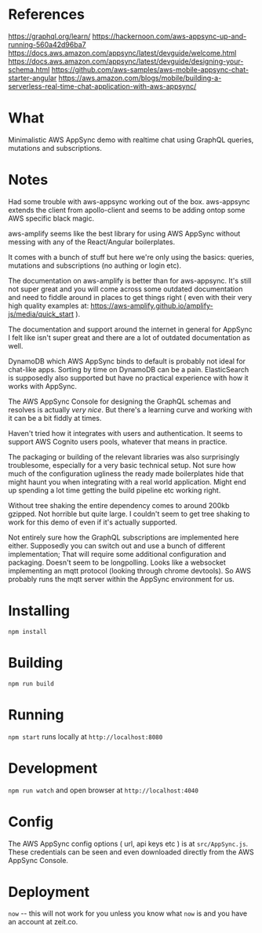 # References
https://graphql.org/learn/
https://hackernoon.com/aws-appsync-up-and-running-560a42d96ba7
https://docs.aws.amazon.com/appsync/latest/devguide/welcome.html
https://docs.aws.amazon.com/appsync/latest/devguide/designing-your-schema.html
https://github.com/aws-samples/aws-mobile-appsync-chat-starter-angular
https://aws.amazon.com/blogs/mobile/building-a-serverless-real-time-chat-application-with-aws-appsync/

# What
Minimalistic AWS AppSync demo with realtime chat using GraphQL queries, mutations and subscriptions.

# Notes
Had some trouble with aws-appsync working out of the box. aws-appsync extends the client from apollo-client and seems to be adding ontop some AWS specific black magic.

aws-amplify seems like the best library for using AWS AppSync without messing with any of the React/Angular boilerplates.

It comes with a bunch of stuff but here we're only using the basics: queries, mutations and subscriptions (no authing or login etc).

The documentation on aws-amplify is better than for aws-appsync. It's still not super great and you will come across some outdated documentation and need to fiddle around in places to get things right ( even with their very high quality examples at: https://aws-amplify.github.io/amplify-js/media/quick_start ).

The documentation and support around the internet in general for AppSync I felt like isn't super great and there are a lot of outdated documentation as well.

DynamoDB which AWS AppSync binds to default is probably not ideal for chat-like apps. Sorting by time on DynamoDB can be a pain.
ElasticSearch is supposedly also supported but have no practical experience with how it works with AppSync.

The AWS AppSync Console for designing the GraphQL schemas and resolves is actually *very nice*. But there's a learning curve and working with it can be a bit fiddly at times.

Haven't tried how it integrates with users and authentication. It seems to support AWS Cognito users pools, whatever that means in practice.

The packaging or building of the relevant libraries was also surprisingly troublesome, especially for a very basic technical setup. Not sure how much of the configuration ugliness the ready made boilerplates hide that might haunt you when integrating with a real world application. Might end up spending a lot time getting the build pipeline etc working right.

Without tree shaking the entire dependency comes to around 200kb gzipped. Not horrible but quite large. I couldn't seem to get tree shaking to work for this demo of even if it's actually supported.

Not entirely sure how the GraphQL subscriptions are implemented here either. Supposedly you can switch out and use a bunch of different implementation; That will require some additional configuration and packaging. Doesn't seem to be longpolling. Looks like a websocket implementing an mqtt protocol (looking through chrome devtools). So AWS probably runs the mqtt server within the AppSync environment for us.

# Installing
`npm install`

# Building
`npm run build`

# Running
`npm start` runs locally at `http://localhost:8080`

# Development
`npm run watch` and open browser at `http://localhost:4040`

# Config
The AWS AppSync config options ( url, api keys etc ) is at `src/AppSync.js`. These credentials can be seen and even downloaded directly from the AWS AppSync Console.

# Deployment
`now` -- this will not work for you unless you know what `now` is and you have an account at zeit.co.
